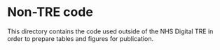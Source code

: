 # Non-TRE code

This directory contains the code used outside of the NHS Digital TRE in order to prepare tables and figures for publication.
